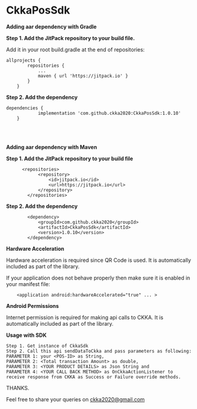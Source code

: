 # CkkaPosSdk

  **Adding aar dependency with Gradle**

  **Step 1. Add the JitPack repository to your build file.**
  
  Add it in your root build.gradle at the end of repositories:

    allprojects {
            repositories {
                ...
                maven { url 'https://jitpack.io' }
            }
        }
  
**Step 2. Add the dependency**


    dependencies {
                implementation 'com.github.ckka2020:CkkaPosSdk:1.0.10'
        }
  
  
  <br></br>
  
**Adding aar dependency with Maven**
  
**Step 1. Add the JitPack repository to your build file**

          <repositories>
                <repository>
                    <id>jitpack.io</id>
                    <url>https://jitpack.io</url>
                </repository>
            </repositories>

**Step 2. Add the dependency**

            <dependency>
                <groupId>com.github.ckka2020</groupId>
                <artifactId>CkkaPosSdk</artifactId>
                <version>1.0.10</version>
            </dependency>

  **Hardware Acceleration**
  
Hardware acceleration is required since QR Code is used. It is automatically included as part of the library.

If your application does not behave properly then make sure it is enabled in your manifest file:


        <application android:hardwareAccelerated="true" ... >
    
  **Android Permissions**
  
Internet permission is required for making api calls to CKKA. It is automatically included as part of the library. 

  **Usage with SDK**

    Step 1. Get instance of CkkaSdk
    Step 2. Call this api sendDataToCkka and pass parameters as following:
    PARAMETER 1: your <POS-ID> as String, 
    PARAMETER 2: <Total transaction Amount> as double,
    PARAMETER 3: <YOUR PRODUCT DETAILS> as Json String and
    PARAMETER 4: <YOUR CALL BACK METHOD> as OnCkkaActionListener to receive response from CKKA as Success or Failure override methods.

 
 
 THANKS.
 
 Feel free to share your queries on ckka2020@gmail.com
 
 


  
